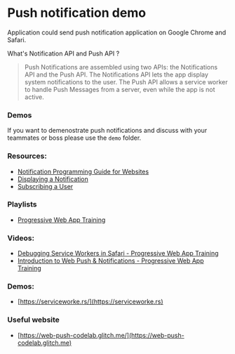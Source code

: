 # Push notification demo

Application could send push notification application on Google Chrome and Safari.

What's Notification API and Push API ?

> Push Notifications are assembled using two APIs: the Notifications API and the Push API. The Notifications API lets the app display system notifications to the user. The Push API allows a service worker to handle Push Messages from a server, even while the app is not active.

### Demos

If you want to demenostrate push notifications and discuss with your teammates or boss please use the `demo` folder.

### Resources: 
- [Notification Programming Guide for Websites](https://developer.apple.com/library/archive/documentation/NetworkingInternet/Conceptual/NotificationProgrammingGuideForWebsites/LocalNotifications/LocalNotifications.html#//apple_ref/doc/uid/TP40012932-SW1)
- [Displaying a Notification](https://developers.google.com/web/fundamentals/push-notifications/display-a-notification)
- [Subscribing a User](https://developers.google.com/web/fundamentals/push-notifications/subscribing-a-user)

### Playlists
- [Progressive Web App Training](https://www.youtube.com/playlist?list=PLNYkxOF6rcIB2xHBZ7opgc2Mv009X87Hh)

### Videos:
- [Debugging Service Workers in Safari - Progressive Web App Training](https://www.youtube.com/watch?v=87RU7v6Y-bk)
- [Introduction to Web Push & Notifications - Progressive Web App Training](https://youtu.be/85LAGSFgUhA)

### Demos: 
- [https://serviceworke.rs/](https://serviceworke.rs)

### Useful website 
- [https://web-push-codelab.glitch.me/](https://web-push-codelab.glitch.me)